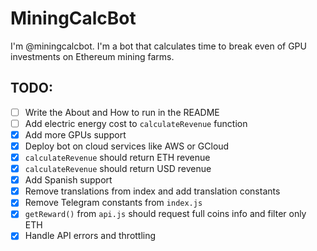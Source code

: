 # MiningCalcBot
I'm @miningcalcbot. I'm a bot that calculates time to break even of GPU investments on Ethereum mining farms.


## TODO:
- [ ] Write the About and How to run in the README
- [ ] Add electric energy cost to `calculateRevenue` function
- [x] Add more GPUs support
- [x] Deploy bot on cloud services like AWS or GCloud
- [x] `calculateRevenue` should return ETH revenue
- [x] `calculateRevenue` should return USD revenue
- [x] Add Spanish support
- [x] Remove translations from index and add translation constants
- [x] Remove Telegram constants from `index.js`
- [x] `getReward()` from `api.js` should request full coins info and filter only ETH
- [x] Handle API errors and throttling
